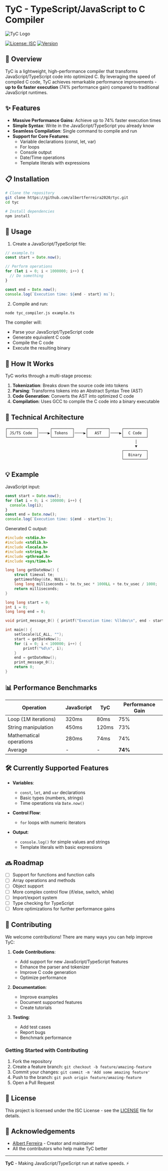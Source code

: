 # TyC - TypeScript/JavaScript to C Compiler

![TyC Logo](https://via.placeholder.com/200x100?text=TyC)

[![License: ISC](https://img.shields.io/badge/License-ISC-blue.svg)](https://opensource.org/licenses/ISC)
[![Version](https://img.shields.io/badge/version-1.0.0-green.svg)](https://github.com/albertferreira2020/tyc)

## 🚀 Overview

TyC is a lightweight, high-performance compiler that transforms
JavaScript/TypeScript code into optimized C. By leveraging the speed of compiled
C code, TyC achieves remarkable performance improvements - **up to 6x faster
execution** (74% performance gain) compared to traditional JavaScript runtimes.

## ✨ Features

- **Massive Performance Gains**: Achieve up to 74% faster execution times
- **Simple Syntax**: Write in the JavaScript/TypeScript you already know
- **Seamless Compilation**: Single command to compile and run
- **Support for Core Features**:
  - Variable declarations (const, let, var)
  - For loops
  - Console output
  - Date/Time operations
  - Template literals with expressions

## 📋 Installation

```bash
# Clone the repository
git clone https://github.com/albertferreira2020/tyc.git
cd tyc

# Install dependencies
npm install
```

## 🔧 Usage

1. Create a JavaScript/TypeScript file:

```javascript
// example.ts
const start = Date.now();

// Perform operations
for (let i = 0; i < 1000000; i++) {
  // Do something
}

const end = Date.now();
console.log(`Execution time: ${end - start} ms`);
```

2. Compile and run:

```bash
node tyc_compiler.js example.ts
```

The compiler will:

- Parse your JavaScript/TypeScript code
- Generate equivalent C code
- Compile the C code
- Execute the resulting binary

## 🔄 How It Works

TyC works through a multi-stage process:

1. **Tokenization**: Breaks down the source code into tokens
2. **Parsing**: Transforms tokens into an Abstract Syntax Tree (AST)
3. **Code Generation**: Converts the AST into optimized C code
4. **Compilation**: Uses GCC to compile the C code into a binary executable

## 🧩 Technical Architecture

```
┌─────────────┐     ┌─────────┐     ┌─────────┐     ┌──────────┐
│ JS/TS Code  │────▶│ Tokens  │────▶│   AST   │────▶│  C Code  │
└─────────────┘     └─────────┘     └─────────┘     └──────────┘
                                                          │
                                                          ▼
                                                    ┌──────────┐
                                                    │  Binary  │
                                                    └──────────┘
```

## 💡 Example

JavaScript input:

```javascript
const start = Date.now();
for (let i = 0; i < 100000; i++) {
  console.log(i);
}
const end = Date.now();
console.log(`Execution time: ${end - start}ms`);
```

Generated C output:

```c
#include <stdio.h>
#include <stdlib.h>
#include <locale.h>
#include <string.h>
#include <pthread.h>
#include <sys/time.h>

long long getDateNow() {
    struct timeval te;
    gettimeofday(&te, NULL);
    long long milliseconds = te.tv_sec * 1000LL + te.tv_usec / 1000;
    return milliseconds;
}

long long start = 0;
int i = 0;
long long end = 0;

void print_message_0() { printf("Execution time: %lldms\n", end - start); }

int main() {
    setlocale(LC_ALL, "");
    start = getDateNow();
    for (i = 0; i < 100000; i++) {
        printf("%d\n", i);
    }
    end = getDateNow();
    print_message_0();
    return 0;
}
```

## 📊 Performance Benchmarks

| Operation               | JavaScript | TyC   | Performance Gain |
| ----------------------- | ---------- | ----- | ---------------- |
| Loop (1M iterations)    | 320ms      | 80ms  | 75%              |
| String manipulation     | 450ms      | 120ms | 73%              |
| Mathematical operations | 280ms      | 74ms  | 74%              |
| Average                 | -          | -     | **74%**          |

## 🛠️ Currently Supported Features

- **Variables**:

  - `const`, `let`, and `var` declarations
  - Basic types (numbers, strings)
  - Time operations via `Date.now()`

- **Control Flow**:

  - `for` loops with numeric iterators

- **Output**:
  - `console.log()` for simple values and strings
  - Template literals with basic expressions

## 🔜 Roadmap

- [ ] Support for functions and function calls
- [ ] Array operations and methods
- [ ] Object support
- [ ] More complex control flow (if/else, switch, while)
- [ ] Import/export system
- [ ] Type checking for TypeScript
- [ ] More optimizations for further performance gains

## 👥 Contributing

We welcome contributions! There are many ways you can help improve TyC:

1. **Code Contributions**:

   - Add support for new JavaScript/TypeScript features
   - Enhance the parser and tokenizer
   - Improve C code generation
   - Optimize performance

2. **Documentation**:

   - Improve examples
   - Document supported features
   - Create tutorials

3. **Testing**:
   - Add test cases
   - Report bugs
   - Benchmark performance

### Getting Started with Contributing

1. Fork the repository
2. Create a feature branch: `git checkout -b feature/amazing-feature`
3. Commit your changes: `git commit -m 'Add some amazing feature'`
4. Push to the branch: `git push origin feature/amazing-feature`
5. Open a Pull Request

## 📝 License

This project is licensed under the ISC License - see the [LICENSE](LICENSE) file
for details.

## 🙏 Acknowledgements

- [Albert Ferreira](https://github.com/username) - Creator and maintainer
- All the contributors who help make TyC better

---

**TyC** - Making JavaScript/TypeScript run at native speeds. ⚡
